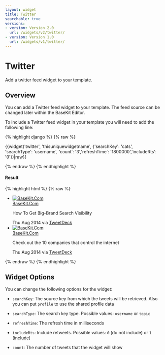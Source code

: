 ```yaml
---
layout: widget
title: Twitter
searchable: true
versions:
- version: Version 2.0
  url: /widgets/v2/twitter/
- version: Version 1.0
  url: /widgets/v1/twitter/
---
```


# Twitter

Add a twitter feed widget to your template.

## Overview

You can add a Twitter feed widget to your template. The feed source can be changed later within the BaseKit Editor. 

To include a Twitter feed widget in your template you will need to add the following line:

{% highlight django %}
{% raw %}

  {{widget('twitter', 'thisuniquewidgetname', {'searchKey': 'cats', 'searchType': 'username', 'count': '3','refreshTime': '1800000','includeRts': '0'})|raw}}

{% endraw %}
{% endhighlight %}


<h4>Result</h4>
{% highlight html %}
{% raw %}

<div id="page-zones__main-widgets__TwitterWidget" data-name="twitter" class="widget  widget--zone-widget">
  <div class="bk-twitter  twitter  widget__twitter">
    <ul class="tweet-list  twitter__tweet-list  js-twitter">
      <li class="tweet-item  twitter__tweet-item">
        <div class="avatar  twitter__avatar">
          <a class="avatar-link  twitter__avatar-link" href="https://twitter.com/basekit" target="_blank">
            <img class="avatar-image  twitter__avatar-image" alt="BaseKit.Com" title="BaseKit.Com" data-screename="basekit" src="//placehold.it/98x98">
          </a>
        </div>
        <div class="tweet-wrap  twitter__tweet-wrap">
          <a class="account-link  twitter__account-link" href="https://twitter.com/basekit" target="_blank">
            <span class="account-name  twitter__account-name">BaseKit.Com</span>
          </a>
          <p class="tweet-content  twitter__tweet-content">How To Get Big-Brand Search Visibility</p>
          <span class="tweet-metadata  twitter__tweet-meta">
            <time class="timestamp  twitter__timestamp" datetime="2014-08-07T00:00:00+00:00">Thu Aug 2014</time>
            <span class="via  twitter__via">via</span>
            <a href="http://www.tweetdeck.com" rel="nofollow">TweetDeck</a>
          </span>
        </div>
      </li>
      <li class="tweet-item  twitter__tweet-item">
        <div class="avatar  twitter__avatar">
          <a class="avatar-link  twitter__avatar-link" href="https://twitter.com/basekit" target="_blank">
            <img class="avatar-image  twitter__avatar-image" alt="BaseKit.Com" title="BaseKit.Com" data-screename="basekit" src="//placehold.it/98x98">
          </a>
        </div>
        <div class="tweet-wrap  twitter__tweet-wrap">
          <a class="account-link  twitter__account-link" href="https://twitter.com/basekit" target="_blank">
            <span class="account-name  twitter__account-name">BaseKit.Com</span>
          </a>
          <p class="tweet-content  twitter__tweet-content">Check out the 10 companies that control the internet </p>
          <span class="tweet-metadata  twitter__tweet-meta">
            <time class="timestamp  twitter__timestamp" datetime="2014-08-07T00:00:00+00:00">Thu Aug 2014</time>
            <span class="via  twitter__via">via</span>
            <a href="http://www.tweetdeck.com" rel="nofollow">TweetDeck</a>
          </span>
        </div>
      </li>
    </ul>
  </div>
</div>

{% endraw %}
{% endhighlight %}

## Widget Options

You can change the following options for the widget:

* ```searchKey```: The source key from which the tweets will be retrieved. Also you can put ```profile``` to use the shared profile data

* ```searchType```: The search key type. Possible values: ```username``` or ```topic```

* ```refreshTime```: The refresh time in milliseconds

* ```includeRts```: Include retweets. Possible values: ```0``` (do not include) or ```1``` (include)

* ```count```: The number of tweets that the widget will show
